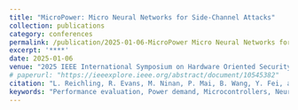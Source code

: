 ```yaml
---
title: "MicroPower: Micro Neural Networks for Side-Channel Attacks"
collection: publications
category: conferences
permalink: /publication/2025-01-06-MicroPower Micro Neural Networks for Side-Channel Attacks/
excerpt: '****'
date: 2025-01-06
venue: "2025 IEEE International Symposium on Hardware Oriented Security and Trust (HOST)"
# paperurl: "https://ieeexplore.ieee.org/abstract/document/10545382"
citation: "L. Reichling, R. Evans, M. Ninan, P. Mai, B. Wang, Y. Fei, and J. M. Emmert, MicroPower: Micro Neural Networks for Side-Channel Attacks, in Proceedings of HOST25, 2025."
keywords: "Performance evaluation, Power demand, Microcontrollers, Neural networks, Memory management, Side-channel attacks, Hardware"
---
```

